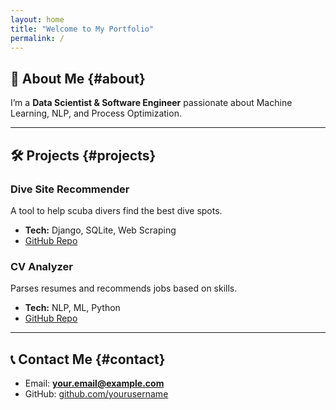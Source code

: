 ```yaml
---
layout: home
title: "Welcome to My Portfolio"
permalink: /
---
```


## 👋 About Me {#about}
I’m a **Data Scientist & Software Engineer** passionate about Machine Learning, NLP, and Process Optimization.

---

## 🛠 Projects {#projects}
### Dive Site Recommender
A tool to help scuba divers find the best dive spots.

- **Tech:** Django, SQLite, Web Scraping  
- [GitHub Repo](https://github.com/yourusername/dive-recommender)

### CV Analyzer
Parses resumes and recommends jobs based on skills.

- **Tech:** NLP, ML, Python  
- [GitHub Repo](https://github.com/yourusername/cv-analyzer)

---

## 📞 Contact Me {#contact}
- Email: **your.email@example.com**
- GitHub: [github.com/yourusername](https://github.com/yourusername)
